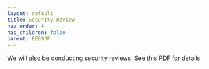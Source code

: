 ```yaml
---
layout: default
title: Security Review
nav_order: 4
has_children: false
parent: EE693F
---
```


We will also be conducting security reviews. See this [PDF](papers/securityreview.pdf) for details.